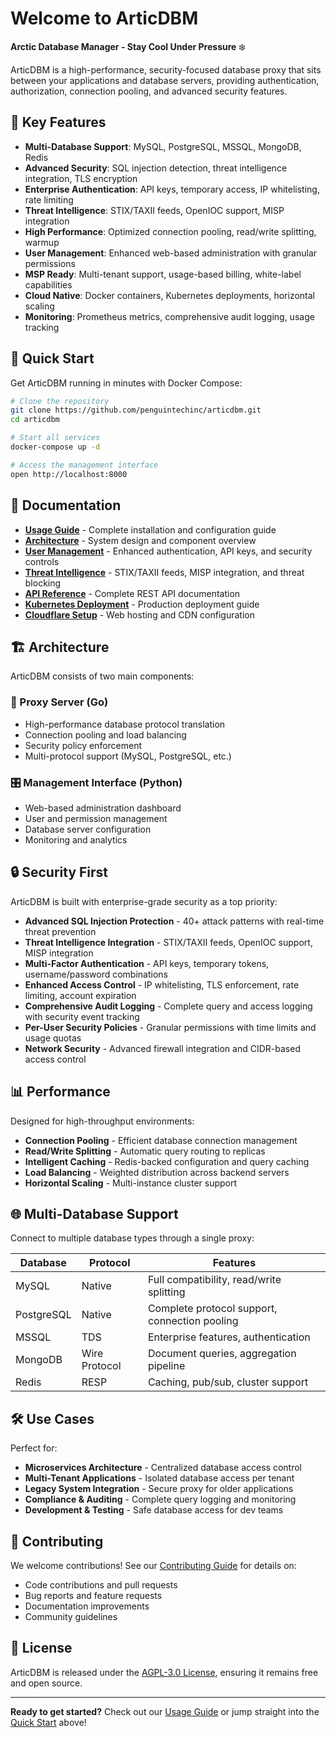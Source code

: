 # Welcome to ArticDBM

**Arctic Database Manager - Stay Cool Under Pressure** ❄️

ArticDBM is a high-performance, security-focused database proxy that sits between your applications and database servers, providing authentication, authorization, connection pooling, and advanced security features.

## 🎯 Key Features

- **Multi-Database Support**: MySQL, PostgreSQL, MSSQL, MongoDB, Redis
- **Advanced Security**: SQL injection detection, threat intelligence integration, TLS encryption
- **Enterprise Authentication**: API keys, temporary access, IP whitelisting, rate limiting
- **Threat Intelligence**: STIX/TAXII feeds, OpenIOC support, MISP integration
- **High Performance**: Optimized connection pooling, read/write splitting, warmup
- **User Management**: Enhanced web-based administration with granular permissions
- **MSP Ready**: Multi-tenant support, usage-based billing, white-label capabilities
- **Cloud Native**: Docker containers, Kubernetes deployments, horizontal scaling
- **Monitoring**: Prometheus metrics, comprehensive audit logging, usage tracking

## 🚀 Quick Start

Get ArticDBM running in minutes with Docker Compose:

```bash
# Clone the repository
git clone https://github.com/penguintechinc/articdbm.git
cd articdbm

# Start all services
docker-compose up -d

# Access the management interface
open http://localhost:8000
```

## 📖 Documentation

- **[Usage Guide](USAGE.md)** - Complete installation and configuration guide
- **[Architecture](ARCHITECTURE.md)** - System design and component overview
- **[User Management](USER-MANAGEMENT.md)** - Enhanced authentication, API keys, and security controls
- **[Threat Intelligence](THREAT-INTELLIGENCE.md)** - STIX/TAXII feeds, MISP integration, and threat blocking
- **[API Reference](API_REFERENCE.md)** - Complete REST API documentation
- **[Kubernetes Deployment](KUBERNETES.md)** - Production deployment guide
- **[Cloudflare Setup](CLOUDFLARE-SETUP.md)** - Web hosting and CDN configuration

## 🏗️ Architecture

ArticDBM consists of two main components:

### 🔌 Proxy Server (Go)
- High-performance database protocol translation
- Connection pooling and load balancing
- Security policy enforcement
- Multi-protocol support (MySQL, PostgreSQL, etc.)

### 🎛️ Management Interface (Python)
- Web-based administration dashboard
- User and permission management
- Database server configuration
- Monitoring and analytics

## 🔒 Security First

ArticDBM is built with enterprise-grade security as a top priority:

- **Advanced SQL Injection Protection** - 40+ attack patterns with real-time threat prevention
- **Threat Intelligence Integration** - STIX/TAXII feeds, OpenIOC support, MISP integration
- **Multi-Factor Authentication** - API keys, temporary tokens, username/password combinations
- **Enhanced Access Control** - IP whitelisting, TLS enforcement, rate limiting, account expiration
- **Comprehensive Audit Logging** - Complete query and access logging with security event tracking
- **Per-User Security Policies** - Granular permissions with time limits and usage quotas
- **Network Security** - Advanced firewall integration and CIDR-based access control

## 📊 Performance

Designed for high-throughput environments:

- **Connection Pooling** - Efficient database connection management
- **Read/Write Splitting** - Automatic query routing to replicas
- **Intelligent Caching** - Redis-backed configuration and query caching
- **Load Balancing** - Weighted distribution across backend servers
- **Horizontal Scaling** - Multi-instance cluster support

## 🌐 Multi-Database Support

Connect to multiple database types through a single proxy:

| Database | Protocol | Features |
|----------|----------|----------|
| MySQL | Native | Full compatibility, read/write splitting |
| PostgreSQL | Native | Complete protocol support, connection pooling |
| MSSQL | TDS | Enterprise features, authentication |
| MongoDB | Wire Protocol | Document queries, aggregation pipeline |
| Redis | RESP | Caching, pub/sub, cluster support |

## 🛠️ Use Cases

Perfect for:

- **Microservices Architecture** - Centralized database access control
- **Multi-Tenant Applications** - Isolated database access per tenant
- **Legacy System Integration** - Secure proxy for older applications  
- **Compliance & Auditing** - Complete query logging and monitoring
- **Development & Testing** - Safe database access for dev teams

## 🤝 Contributing

We welcome contributions! See our [Contributing Guide](CONTRIBUTING.md) for details on:

- Code contributions and pull requests
- Bug reports and feature requests  
- Documentation improvements
- Community guidelines

## 📜 License

ArticDBM is released under the [AGPL-3.0 License](LICENSE.md), ensuring it remains free and open source.

---

**Ready to get started?** Check out our [Usage Guide](USAGE.md) or jump straight into the [Quick Start](#quick-start) above!